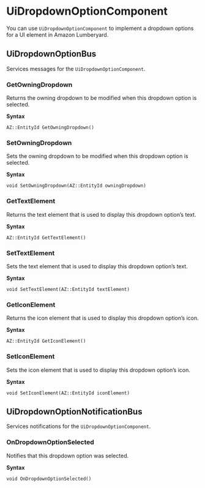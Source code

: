 # UiDropdownOptionComponent<a name="lua-scripting-ces-api-ui-uidropdownoptioncomponent"></a>

You can use `UiDropdownOptionComponent` to implement a dropdown options for a UI element in Amazon Lumberyard\.

## UiDropdownOptionBus<a name="lua-scripting-ces-api-ui-uidropdownoptioncomponent-uidropdownoptionbus"></a>

Services messages for the `UiDropdownOptionComponent`\.

### GetOwningDropdown<a name="lua-scripting-ces-api-ui-uidropdownoptioncomponent-uidropdownoptionbus-getowningdropdown"></a>

Returns the owning dropdown to be modified when this dropdown option is selected\.

**Syntax**

```
AZ::EntityId GetOwningDropdown()
```

### SetOwningDropdown<a name="lua-scripting-ces-api-ui-uidropdownoptioncomponent-uidropdownoptionbus-setowningdropdown"></a>

Sets the owning dropdown to be modified when this dropdown option is selected\.

**Syntax**

```
void SetOwningDropdown(AZ::EntityId owningDropdown)
```

### GetTextElement<a name="lua-scripting-ces-api-ui-uidropdownoptioncomponent-uidropdownoptionbus-gettextelement"></a>

Returns the text element that is used to display this dropdown option’s text\.

**Syntax**

```
AZ::EntityId GetTextElement()
```

### SetTextElement<a name="lua-scripting-ces-api-ui-uidropdownoptioncomponent-uidropdownoptionbus-settextelement"></a>

Sets the text element that is used to display this dropdown option’s text\.

**Syntax**

```
void SetTextElement(AZ::EntityId textElement)
```

### GetIconElement<a name="lua-scripting-ces-api-ui-uidropdownoptioncomponent-uidropdownoptionbus-geticonelement"></a>

Returns the icon element that is used to display this dropdown option’s icon\.

**Syntax**

```
AZ::EntityId GetIconElement()
```

### SetIconElement<a name="lua-scripting-ces-api-ui-uidropdownoptioncomponent-uidropdownoptionbus-seticonelement"></a>

Sets the icon element that is used to display this dropdown option’s icon\.

**Syntax**

```
void SetIconElement(AZ::EntityId iconElement)
```

## UiDropdownOptionNotificationBus<a name="lua-scripting-ces-api-ui-uidropdownoptioncomponent-uidropdownoptionnotificationbus"></a>

Services notifications for the `UiDropdownOptionComponent`\. 

### OnDropdownOptionSelected<a name="lua-scripting-ces-api-ui-uidropdownoptioncomponent-uidropdownoptionnotificationbus-ondropdownoptionselected"></a>

Notifies that this dropdown option was selected\.

**Syntax**

```
void OnDropdownOptionSelected()
```